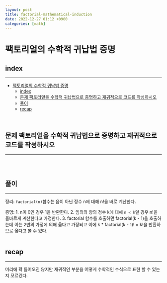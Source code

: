 ```yaml
---
layout: post
title: factorial-mathematical-induction
date: 2022-12-27 01:12 +0900
categories: [math]
---
```

# 팩토리얼의 수학적 귀납법 증명
<!--break-->
## index 
---
- [팩토리얼의 수학적 귀납법 증명](#팩토리얼의-수학적-귀납법-증명)
  - [index](#index)
  - [문제 팩토리얼을 수학적 귀납법으로 증명하고 재귀적으로 코드를 작성하시오](#문제-팩토리얼을-수학적-귀납법으로-증명하고-재귀적으로-코드를-작성하시오)
  - [풀이](#풀이)
  - [recap](#recap)

<br>

## 문제 팩토리얼을 수학적 귀납법으로 증명하고 재귀적으로 코드를 작성하시오
--- 

<br>
<br>

## 풀이 
--- 
정리: `factorial(n)`함수는 음이 아닌 정수 n에 대해 n!을 바로 계산한다.

증명: 
    1. n이 0인 경우 1을 반환한다.
    2. 임의의 양의 정수 k에 대해 `n < k`일 경우 n!을 올바르게 계산한다고 가정한다.
    3. factorial 함수를 호출하면 factorial(k - 1)을 호출하는데 이는 2번의 가정에 의해 옳다고 가정되고
    이에 k * factorial(k - 1)! = k!을 반환하므로 옳다고 볼 수 있다.
<br>
<br>

## recap 
--- 
머리에 확 들어오진 않지만 재귀적인 부분을 어떻게 수학적인 수식으로 표현 할 수 있는지 모르겠다.
<br>
<br>

